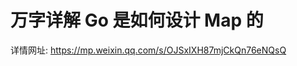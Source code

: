 # 万字详解 Go 是如何设计 Map 的 

详情网址: <a href="https://mp.weixin.qq.com/s/OJSxIXH87mjCkQn76eNQsQ">https://mp.weixin.qq.com/s/OJSxIXH87mjCkQn76eNQsQ</a>